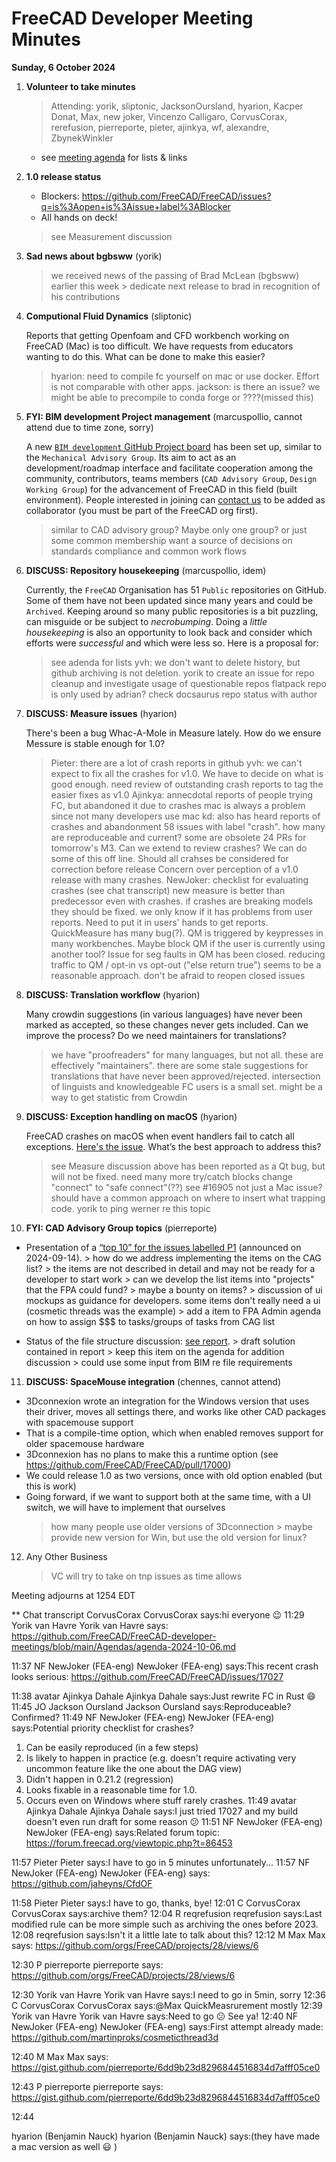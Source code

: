 # FreeCAD Developer Meeting Minutes

**Sunday, 6 October 2024**

1. **Volunteer to take minutes**
    > Attending: yorik, sliptonic, JacksonOursland, hyarion, Kacper Donat, Max, new joker, Vincenzo Calligaro, CorvusCorax, rerefusion,
     pierreporte, pieter, ajinkya, wf, alexandre, ZbynekWinkler
    - see [meeting agenda](https://github.com/FreeCAD/FreeCAD-developer-meetings/blob/main/Agendas/agenda-2024-10-06.md) for lists & links


2. **1.0 release status**

   - Blockers: https://github.com/FreeCAD/FreeCAD/issues?q=is%3Aopen+is%3Aissue+label%3ABlocker
   - All hands on deck!
   > see Measurement discussion


3. **Sad news about bgbsww** (yorik)
   > we received news of the passing of Brad McLean (bgbsww) earlier this week
        > dedicate next release to brad in recognition of his contributions


4. **Computional Fluid Dynamics** (sliptonic)

   Reports that getting Openfoam and CFD workbench working on FreeCAD (Mac) is too difficult.  We have requests from educators wanting to do this.  What can be done to make this easier?
    > hyarion: need to compile fc yourself on mac or use docker. Effort is not comparable with other apps.
    > jackson: is there an issue?  we might be able to precompile to conda forge or ????(missed this)


5. **FYI: BIM development Project management** (marcuspollio, cannot attend due to time zone, sorry)

   A new [`BIM development` GitHub Project board](https://github.com/orgs/FreeCAD/projects/31) has been set up, similar to the `Mechanical Advisory Group`. Its aim to act as an development/roadmap interface and facilitate cooperation among the community, contributors, teams members (`CAD Advisory Group`, `Design Working Group`) for the advancement of FreeCAD in this field (built environment). People interested in joining can [contact us](https://github.com/FreeCAD/FreeCAD/issues/16566) to be added as collaborator (you must be part of the FreeCAD org first).
    > similar to CAD advisory group?  Maybe only one group? or just some common membership
    > want a source of decisions on standards compliance and common work flows


6. **DISCUSS: Repository housekeeping** (marcuspollio, idem)

   Currently, the `FreeCAD` Organisation has 51 `Public` repositories on GitHub. Some of them have not been updated since many years and could be `Archived`. Keeping around so many public repositories is a bit puzzling, can misguide or be subject to *necrobumping*. Doing a *little housekeeping* is also an opportunity to look back and consider which efforts were *successful* and which were less so. Here is a proposal for:
    > see adenda for lists
    > yvh: we don't want to delete history, but github archiving is not deletion. 
    > yorik to create an issue for repo cleanup and investigate usage of questionable repos
    > flatpack repo is only used by adrian?
    > check docsaurus repo status with author


7. **DISCUSS: Measure issues** (hyarion)

   There's been a bug Whac-A-Mole in Measure lately. How do we ensure Messure is stable enough for 1.0?
    > Pieter: there are a lot of crash reports in github
    > yvh: we can't expect to fix all the crashes for v1.0.  We have to decide on what is good enough.
    > need review of outstanding crash reports to tag the easier fixes as v1.0
    > Ajinkya: annecdotal reports of people trying FC, but abandoned it due to crashes
    > mac is always a problem since not many developers use mac
    > kd: also has heard reports of crashes and abandonment
    > 58 issues with label "crash". how many are reproduceable and current?  some are obsolete
    > 24 PRs for tomorrow's M3. Can we extend to review crashes?  We can do some of this off line.
    > Should all crahses be considered for correction before release
    > Concern over perception of a v1.0 release with many crashes.
    > NewJoker: checklist for evaluating crashes (see chat transcript)
    > new measure is better than predecessor even with crashes.  if crashes are breaking models they should be fixed.
    > we only know if it has problems from user reports.  Need to put it in users' hands to get reports.
    > QuickMeasure has many bug(?).  QM is triggered by keypresses in many workbenches.  Maybe block QM if the user
      is currently using another tool?  Issue for seg faults in QM has been closed.
    > reducing traffic to QM / opt-in vs opt-out ("else return true") seems to be a reasonable approach.
    > don't be afraid to reopen closed issues
   

8. **DISCUSS: Translation workflow** (hyarion)

   Many crowdin suggestions (in various languages) have never been marked as accepted, so these changes never gets included. Can we improve the process? Do we need maintainers for translations?
    > we have "proofreaders" for many languages, but not all.  these are effectively "maintainers".
    > there are some stale suggestions for translations that have never been approved/rejected.
    > intersection of linguists and knowledgeable FC users is a small set.
    > might be a way to get statistic from Crowdin


9. **DISCUSS: Exception handling on macOS** (hyarion)

   FreeCAD crashes on macOS when event handlers fail to catch all exceptions. [Here's the issue](https://github.com/FreeCAD/FreeCAD/issues/16905). What’s the best approach to address this?
    > see Measure discussion above
    > has been reported as a Qt bug, but will not be fixed.
    > need many more try/catch blocks
    > change "connect" to "safe connect"(??)
    > see #16905
    > not just a Mac issue?  should have a common approach on where to insert what trapping code.
    > yorik to ping werner re this topic


10. **FYI: CAD Advisory Group topics** (pierreporte)

   - Presentation of a [“top 10” for the issues labelled P1](https://github.com/orgs/FreeCAD/projects/28/views/6) (announced on 2024-09-14).
    > how do we address implementing the items on the CAG list?
    > the items are not described in detail and may not be ready for a developer to start work
    > can we develop the list items into "projects" that the FPA could fund?
    > maybe a bounty on items?
    > discussion of ui mockups as guidance for developers.  some items don't really need a ui (cosmetic
      threads was the example)
    > add a item to FPA Admin agenda on how to assign $$$ to tasks/groups of tasks from CAG list

   - Status of the file structure discussion: [see report](https://gist.github.com/pierreporte/6dd9b23d8296844516834d7afff05ce0).
    > draft solution contained in report
    > keep this item on the agenda for addition discussion
    > could use some input from BIM re file requirements
        
    
11. **DISCUSS: SpaceMouse integration**  (chennes, cannot attend)

   - 3Dconnexion wrote an integration for the Windows version that uses their driver, moves all settings there, and works like other CAD packages with spacemouse support
   - That is a compile-time option, which when enabled removes support for older spacemouse hardware
   - 3Dconnexion has no plans to make this a runtime option (see https://github.com/FreeCAD/FreeCAD/pull/17000)
   - We could release 1.0 as two versions, once with old option enabled (but this is work)
   - Going forward, if we want to support both at the same time, with a UI switch, we will have to implement that ourselves
       > how many people use older versions of 3Dconnection
    > maybe provide new version for Win, but use the old version for linux?


12. Any Other Business
    > VC will try to take on tnp issues as time allows

Meeting adjourns at 1254 EDT


** 
Chat transcript
CorvusCorax
CorvusCorax says:hi everyone 😉 
11:29
Yorik van Havre
Yorik van Havre says:
https://github.com/FreeCAD/FreeCAD-developer-meetings/blob/main/Agendas/agenda-2024-10-06.md
 
11:37
NF
NewJoker (FEA-eng)
NewJoker (FEA-eng) says:This recent crash looks serious: 
https://github.com/FreeCAD/FreeCAD/issues/17027
 
11:38
avatar
Ajinkya Dahale
Ajinkya Dahale says:Just rewrite FC in Rust 😄 
11:45
JO
Jackson Oursland
Jackson Oursland says:Reproduceable? Confirmed? 
11:49
NF
NewJoker (FEA-eng)
NewJoker (FEA-eng) says:Potential priority checklist for crashes?
1. Can be easily reproduced (in a few steps)
2. Is likely to happen in practice (e.g. doesn't require activating very uncommon feature like the one about the DAG view)
3. Didn't happen in 0.21.2 (regression)
4. Looks fixable in a reasonable time for 1.0.
5. Occurs even on Windows where stuff rarely crashes. 
11:49
avatar
Ajinkya Dahale
Ajinkya Dahale says:I just tried 17027 and my build doesn't even run draft for some reason 😕 
11:51
NF
NewJoker (FEA-eng)
NewJoker (FEA-eng) says:Related forum topic: 
https://forum.freecad.org/viewtopic.php?t=86453
 
11:57
Pieter
Pieter says:I have to go in 5 minutes unfortunately... 
11:57
NF
NewJoker (FEA-eng)
NewJoker (FEA-eng) says:
https://github.com/jaheyns/CfdOF
 
11:58
Pieter
Pieter says:I have to go, thanks, bye! 
12:01
C
CorvusCorax
CorvusCorax says:archive them? 
12:04
R
reqrefusion
reqrefusion says:Last modified rule can be more simple such as archiving the ones before 2023. 
12:08
reqrefusion says:Isn't it a little late to talk about this? 
12:12
M
Max
Max says:
https://github.com/orgs/FreeCAD/projects/28/views/6
 
12:30
P
pierreporte
pierreporte says:
https://github.com/orgs/FreeCAD/projects/28/views/6
 
12:30
Yorik van Havre
Yorik van Havre says:I need to go in 5min, sorry 
12:36
C
CorvusCorax
CorvusCorax says:@Max QuickMeasrurement mostly 
12:39
Yorik van Havre
Yorik van Havre says:Need to go 😕 See ya! 
12:40
NF
NewJoker (FEA-eng)
NewJoker (FEA-eng) says:First attempt already made: 
https://github.com/martinproks/cosmeticthread3d
 
12:40
M
Max
Max says:
https://gist.github.com/pierreporte/6dd9b23d8296844516834d7afff05ce0
 
12:43
P
pierreporte
pierreporte says:
https://gist.github.com/pierreporte/6dd9b23d8296844516834d7afff05ce0
 
12:44

hyarion (Benjamin Nauck)
hyarion (Benjamin Nauck) says:(they have made a mac version as well 😃 ) 


